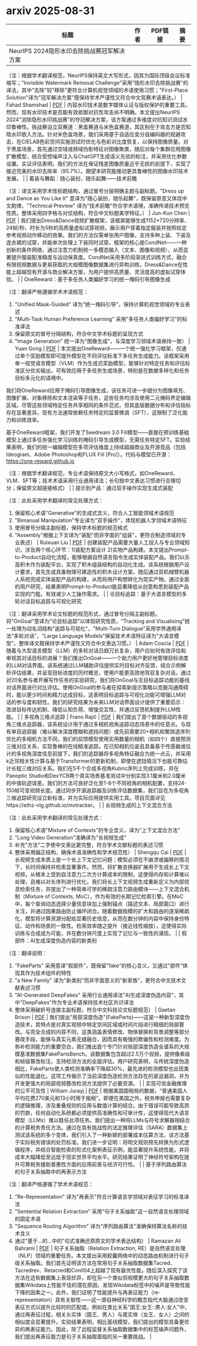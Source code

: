 # arxiv 2025-08-31

| 标题 | 作者 | PDF链接 |  摘要 |
|------|------|--------|------|
| NeurIPS 2024隐形水印去除挑战赛冠军解决方案

（注：根据学术翻译规范，NeurIPS保持英文大写形式，因其为国际顶级会议标准缩写；"Invisible Watermark Removal Challenge"采用"隐形水印去除挑战赛"的译法，其中"去除"较"移除"更符合计算机视觉领域的术语使用习惯；"First-Place Solution"译为"冠军解决方案"既保持学术严谨性又符合中文竞赛术语表达。） | Fahad Shamshad | [PDF](http://arxiv.org/pdf/2508.21072v1) | 内容水印技术是数字媒体认证与版权保护的重要工具。然而，现有水印技术是否能有效抵御对抗性攻击尚不明确。本文提出NeurIPS 2024"消除隐形水印挑战赛"的夺冠解决方案，该方案通过多维度对抗知识测试水印鲁棒性。挑战赛设立双赛道：黑盒赛道与米色盒赛道，其区别在于攻击方是否知晓水印嵌入方法。针对米色盒场景，我们采用基于自适应变分自编码器的规避攻击，在CIELAB色彩空间实施测试时优化与色彩对比度恢复，以保持图像质量。对于黑盒场景，首先通过空域或频域伪影特征对图像聚类，随后对每个集群应用图像扩散模型，结合受控噪声注入与ChatGPT生成语义先验的标注，并采用优化参数设置。实证评估表明，我们的方法在保证残差图像质量近乎无损的前提下，实现了接近完美的水印去除率（95.7%）。期望本研究能推动更具鲁棒性的图像水印技术发展。 |
| 着装与舞蹈：随心装扮，随乐起舞——技术前瞻

（注：译文采用学术性标题结构，通过冒号分层明确主题与副标题。"Dress up and Dance as You Like It" 意译为"随心装扮，随乐起舞"，既保留原意又体现中文韵律。"Technical Preview" 译为"技术前瞻"符合学术语境，准确传递技术预览性质。整体采用四字格与对仗结构，符合中文标题美学特征。） | Jun-Kun Chen | [PDF](http://arxiv.org/pdf/2508.21070v1) | 我们提出Dress&Dance视频扩散框架，该框架能够生成1152×720分辨率、24帧/秒、时长为5秒的高质量虚拟试穿视频，展示用户穿着指定服装并按照给定参考视频动作移动的效果。我们的方法仅需单张用户图像，支持多种上装、下装及连衣裙的试穿，并能单次处理上下装同时试穿。框架的核心是CondNet——一种创新的条件网络，通过注意力机制统一多模态输入（文本、图像和视频），从而显著提升服装配准精度与运动保真度。CondNet采用多阶段渐进式训练方式，融合有限视频数据与更易获取的大规模图像数据集进行异构训练。Dress&Dance在性能上超越现有开源与商业解决方案，为用户提供高质量、灵活度高的虚拟试穿体验。 |
| OneReward：基于多任务人类偏好学习的统一掩码引导图像生成

（注：翻译严格遵循学术术语规范：
1. "Unified Mask-Guided" 译为"统一掩码引导"，保持计算机视觉领域的专业表述
2. "Multi-Task Human Preference Learning" 采用"多任务人类偏好学习"的标准译法
3. 保留原文的冒号分隔结构，符合中文学术标题的呈现方式
4. "Image Generation" 统一译为"图像生成"，与深度学习领域术语保持一致） | Yuan Gong | [PDF](http://arxiv.org/pdf/2508.21066v1) | 本文提出OneReward——一个统一强化学习框架，仅通过单个奖励模型即可提升模型在不同评估标准下多任务生成能力。该框架采用单一视觉语言模型（VLM）作为生成式奖励模型，能够针对特定任务和评估标准区分优劣输出，可有效应用于多任务生成场景，特别是在数据多样化和任务目标多元化的语境中。

我们将OneReward应用于掩码引导图像生成，该任务可进一步细分为图像填充、图像扩展、对象移除和文本渲染等子任务，这些任务均涉及使用二元掩码界定编辑区域。尽管这些领域特定任务共享相同的条件范式，但其底层数据分布和评估指标存在显著差异。现有方法通常依赖任务特定的监督微调（SFT），这限制了泛化能力和训练效率。

基于OneReward框架，我们开发了Seedream 3.0 Fill模型——直接在预训练基础模型上通过多任务强化学习训练的掩码引导生成模型，无需任务特定SFT。实验结果表明，我们的统一编辑模型在多项评估维度上持续超越商业及开源竞品（包括Ideogram、Adobe Photoshop和FLUX Fill [Pro]）。代码与模型已开源：https://one-reward.github.io

（注：根据学术翻译规范，专业术语保持原文大小写格式，如OneReward、VLM、SFT等；技术术语采用行业通用译法；长句按中文表达习惯进行合理切分；保留原文超链接格式） |
| 提示到产品：通过双手操作实现生成式装配

（注：此处采用学术翻译的常见处理方式：
1. 保留核心术语"Generative"的生成式含义，符合人工智能领域术语规范
2. "Bimanual Manipulation"专业译为"双手操作"，体现机器人学领域术语特征
3. 使用冒号分隔主副标题，保持学术标题的规范格式
4. "Assembly"根据上下文译为"装配"而非字面的"组装"，更符合制造领域的专业表述） | Ruixuan Liu | [PDF](http://arxiv.org/pdf/2508.21063v1) | 创建装配产品需要大量人工投入与专业领域知识，涉及两个核心环节：1)装配方案设计 2)实物产品构建。本文提出Prompt-to-Product自动化流程，能够根据自然语言指令生成实体装配产品。我们以乐高积木作为装配平台，实现了积木组装结构的自动化生成。该系统根据用户设计要求，首先生成具备物理可建造性的积木设计方案，随后通过双机械臂机器人系统完成实体装配产品的构建，从而将用户构想转化为现实产物。通过全面的用户研究，结果表明Prompt-to-Product能显著降低从创意构思到装配产品实现的门槛，有效减少人工操作需求。 |
| 论目标追踪：基于大语言模型的多轮对话目标追踪与可视化研究

（注：翻译采用学术论文标题的规范形式，通过冒号分隔主副标题。将"OnGoal"意译为"论目标追踪"以体现研究性质，"Tracking and Visualising"统一处理为动名词结构"追踪与可视化"，"Multi-Turn Dialogue"采用学界通用译法"多轮对话"，"Large Language Models"保留技术术语特征译为"大语言模型"。整体译文既保持学术严谨性又符合中文表达习惯。） | Adam Coscia | [PDF](http://arxiv.org/pdf/2508.21061v1) | 随着与大型语言模型（LLM）的多轮对话日趋冗长复杂，用户应如何有效评估和审视其对话目标的进展？我们推出OnGoal——一个助力用户更好地管理目标进度的LLM对话界面。该系统通过LLM辅助评估提供实时目标对齐反馈，结合示例解析评估结果，并呈现目标进度的历时概览，使用户能更高效地驾驭复杂对话。通过对20名参与者开展写作任务的实验研究，我们将OnGoal与无目标追踪功能的基线对话界面进行对比评估。使用OnGoal的参与者在探索新提示策略以克服沟通障碍时，能以更少时间和精力达成目标，这表明目标追踪与可视化功能可增强LLM对话的参与度和韧性。我们的研究结果为未来LLM对话界面设计提供了重要启示：改进目标传达机制、降低认知负荷、增强交互性，并通过反馈机制提升LLM性能。 |
| 多视角三维点追踪 | Frano Rajič | [PDF](http://arxiv.org/pdf/2508.21060v1) | 我们提出了首个数据驱动的多视角三维点追踪器，该系统设计用于通过多相机视角追踪动态场景中的任意点。与现有单目追踪器（难以解决深度模糊和遮挡问题）或先前需要20+相机和繁琐逐序列优化的多相机方法不同，我们的前馈模型使用实用数量的相机（如四个）直接预测三维对应关系，实现鲁棒的在线精准追踪。在已知相机位姿且具备基于传感器或估计的多视角深度信息前提下，我们的追踪器将多视角特征融合为统一点云，并采用k近邻相关性计算与基于Transformer的更新机制，即使在遮挡情况下也能可靠估计长程三维对应关系。我们在5千个合成多视角Kubric序列上完成训练，并在Panoptic Studio和DexYCB两个真实场景基准测试中分别实现3.1厘米和2.0厘米的中值轨迹误差。我们的方法可良好泛化至1-8个不同视角的相机配置，支持24-150帧可变视频长度。通过同步开源追踪器及训练评估数据集，我们旨在为多视角三维追踪研究设立新标准，并为实际应用提供实用工具。项目页面详见https://ethz-vlg.github.io/mvtracker。 |
| 长视频生成的上下文混合方法

（注：此处采用学术翻译的常见处理方式：
1. 保留核心术语"Mixture of Contexts"的专业含义，译为"上下文混合方法"
2. "Long Video Generation"准确译为"长视频生成"
3. 补充"方法"二字使中文表达更完整，符合学术文献标题的表述习惯
4. 整体采用偏正结构，确保术语准确性和学术规范性） | Shengqu Cai | [PDF](http://arxiv.org/pdf/2508.21058v1) | 长视频生成本质上是一个长上下文记忆问题：模型必须在不崩溃或偏移的情况下，长时间保持并检索显著事件。然而，将扩散变换器扩展用于生成长上下文视频，从根本上受到自注意力二次方计算成本的限制，这使得内存和计算难以处理，且难以对长序列进行优化。我们将长上下文视频生成重新定义为内部信息检索任务，并提出了一种简单可学的稀疏注意力路由模块——上下文混合机制（Mixture of Contexts, MoC），作为有效的长期记忆检索引擎。在MoC中，每个查询动态选择少量信息块加上强制锚点（描述文本、局部窗口）进行关注，并通过因果路由防止循环闭合。随着数据规模的扩大和路由的逐渐稀疏化，模型将计算资源分配给显著历史信息，从而在数分钟的内容中保持身份特征、动作和场景的一致性。检索效率随之提升（接近线性缩放），这使得实际训练与合成成为可能，并在数分钟尺度上实现了记忆与一致性的涌现。 |
| 假部件：AI生成深度伪造内容的新类别

（注：翻译说明：
1. "FakeParts" 采用意译"假部件"，既保留"fake"的核心含义，又通过"部件"体现其作为技术组件的特性
2. "a New Family" 译为"新类别"而非字面意义的"新家族"，更符合中文技术文献表述习惯
3. "AI-Generated DeepFakes" 采用行业通用译法"AI生成深度伪造内容"，其中"DeepFakes"作为专业术语保持技术社区共识译法
4. 整体采用破折号连接主副标题，符合中文科技论文标题规范） | Gaetan Brison | [PDF](http://arxiv.org/pdf/2508.21052v1) | 我们提出"局部深度伪造"(FakeParts)——这是一种新型深度伪造技术，其特点是对真实视频中特定空间区域或时间片段进行精细的局部篡改。与完全合成的内容不同，这类涵盖表情修改、物体替换和背景调整等部分篡改手段，能够与真实元素无缝融合，因而具有极强的欺骗性和检测难度。为弥补检测能力的重要空白，我们推出首个专门针对局部深度伪造全谱系的大规模基准数据集FakePartsBench。该数据集包含超过2.5万个视频，提供像素级和帧级篡改标注，支持检测方法的全面评估。用户研究表明，与传统深度伪造相比，FakeParts使人类检测准确率下降超30%，最先进的检测模型也出现类似的性能退化。这项工作揭示了当前深度伪造检测方法存在的紧迫漏洞，并为开发更强大的局部视频篡改检测方法提供了必要资源。 |
| 实现可信金融推理的公平可及性 | William Jurayj | [PDF](http://arxiv.org/pdf/2508.21051v1) | 根据美国国税局的数据，“普通美国人平均花费270美元和13小时用于报税”。即便在美国之外，税务申报也需要复杂的逻辑推理，涉及重叠规则的应用与数值计算的结合。由于错误可能导致高昂的罚款，任何自动化系统都必须提供高准确性和可审计性，这使得现代大语言模型（LLMs）难以胜任此项任务。我们提出一种将LLMs与符号求解器相结合的计算税务责任方法。通过在具有挑战性的法定推理评估（SARA）数据集上测试该系统的多个变体，我们引入了一种新颖的部署成本估算方法，该方法基于实际税务错误的处罚标准。我们进一步证明：将明文规则预先转换为形式逻辑程序，并结合智能检索的形式化案例表征示例，能显著提升系统性能，并将成本大幅降低至远低于现实世界平均水平。研究结果证明了神经符号架构在提升可靠税务援助普惠性方面的应用前景与经济可行性。 |
| 基于序列路由算法的句子关系抽取中的再表示方法

（注：翻译严格遵循了学术术语规范：
1. "Re-Representation" 译为"再表示"符合计算语言学领域对表征学习的标准译法
2. "Sentential Relation Extraction" 采用"句子关系抽取"这一自然语言处理领域的固定术语
3. "Sequence Routing Algorithm" 译为"序列路由算法"准确保持算法名称的技术含义
4. 通过"基于...的...中的"句式准确还原原文的学术表达结构） | Ramazan Ali Bahrami | [PDF](http://arxiv.org/pdf/2508.21049v1) | 句子关系抽取（Relation Extraction, RE）是自然语言处理（NLP）领域的重要任务。本文提出采用胶囊网络中的动态路由机制进行句子级关系抽取。我们首先证明该方法在常用句子关系抽取数据集Tacred、Tacredrev、Retacred和Conll04上超越了现有最优性能。随后深入探究了该方法在这些数据集上表现优异，却在另一个类似但规模更大的句子关系抽取数据集Wikidata上性能不佳的潜在原因，发现Wikidata标签中的噪声是导致性能下降的因素之一。此外，我们证明了性能提升与再表征能力（re-representation）具有关联性——这一源自神经科学的概念指代大脑通过改变表征方式以提升比较时的匹配度。例如在类比关系"国王:女王::男人:女人"中，通过再表征过程，相关头实体（国王、男人）与尾实体（女王、女人）之间的相似度会显著提升。实验结果表明，相比基线模型，我们提出的模型具备更优异的再表征能力。因此，除了远程监督关系抽取数据集中的标签噪声问题外，我们提出再表征能力是句子关系抽取面临的另一重要挑战。 |
